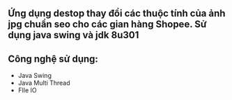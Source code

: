 ## Ứng dụng destop thay đổi các thuộc tính của ảnh jpg chuẩn seo cho các gian hàng Shopee. Sử dụng java swing và jdk 8u301

## Công nghệ sử dụng:
- Java Swing
- Java Multi Thread
- FIle IO
